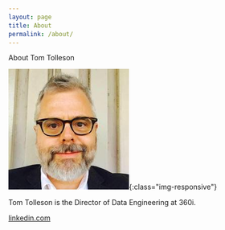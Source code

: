 ```yaml
---
layout: page
title: About
permalink: /about/
---
```

About Tom Tolleson

![Tom Tolleson](/tom.jpg){:class="img-responsive"}

Tom Tolleson is the Director of Data Engineering at 360i.


[linkedin.com](https://www.linkedin.com/in/tomtolleson/)
